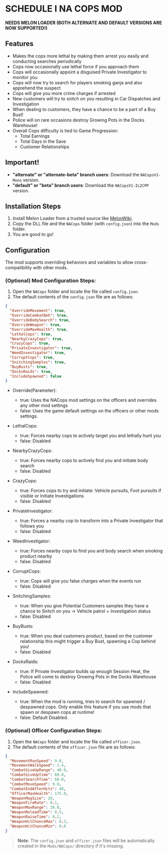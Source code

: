 # SCHEDULE I NA COPS MOD

**NEEDS MELON LOADER (BOTH ALTERNATE AND DEFAULT VERSIONS ARE NOW SUPPORTED!)**

## Features

- Makes the cops more lethal by making them arrest you easily and conducting searches periodically
- Cops now occasionally use lethal force if you approach them
- Cops will occasionally appoint a disguised Private Investigator to monitor you
- Cops will now try to search for players smoking ganja and also apprehend the suspect
- Cops will give you more crime charges if arrested
- New customers will try to snitch on you resulting in Car Dispatches and Investigation
- When dealing to customers, they have a chance to be a part of a Buy Bust!
- Police will on rare occasions destroy Growing Pots in the Docks Warehouse!
- Overall Cops difficulty is tied to Game Progression:
	- Total Earnings
   	- Total Days in the Save
   	- Customer Relationships

## Important!

- **"alternate" or "alternate-beta" branch users**: Download the `NACopsV1-Mono` version.
- **"default" or "beta" branch users**: Download the `NACopsV1-IL2CPP` version.

## Installation Steps

1. Install Melon Loader from a trusted source like [MelonWiki](https://melonwiki.xyz/).
2. Copy the DLL file and the `NACops` folder (with `config.json`) into the `Mods` folder.
3. You are good to go!

## Configuration

The mod supports overriding behaviors and variables to allow cross-compatibility with other mods.

### (Optional) Mod Configuration Steps:

1. Open the `NACops` folder and locate the file called `config.json`.
2. The default contents of the `config.json` file are as follows:
   
```json
{
  "OverrideMovement": true,
  "OverrideCombatBeh": true,
  "OverrideBodySearch": true,
  "OverrideWeapon": true,
  "OverrideMaxHealth": true,
  "LethalCops": true,
  "NearbyCrazyCops": true,
  "CrazyCops": true,
  "PrivateInvestigator": true,
  "WeedInvestigator": true,
  "CorruptCops": true,
  "SnitchingSamples": true,
  "BuyBusts": true,
  "DocksRaids": true,
  "IncludeSpawned": false
}
```
- Override(Parameter):
	- true: Uses the NACops mod settings on the officers and overrides any other mod settings
	- false: Uses the game default settings on the officers or other mods settings.

- LethalCops:
	- true: Forces nearby cops to actively target you and lethally hunt you
	- false: Disabled

- NearbyCrazyCops:
	- true: Forces nearby cops to actively find you and initiate body search
	- false: Disabled

- CrazyCops:
	- true: Forces cops to try and initiate: Vehicle pursuits, Foot pursuits if visible or Initiate Investigations
	- false: Disabled

- PrivateInvestigator:
	- true: Forces a nearby cop to transform into a Private Investigator that follows you
	- false: Disabled

- WeedInvestigator:
	- true: Forces nearby cops to find you and body search when smoking product nearby
	- false: Disabled

- CorruptCops:
	- true: Cops will give you false charges when the events run
	- false: Disabled

- SnitchingSamples:
	- true: When you give Potential Customers samples they have a chance to Snitch on you -> Vehicle patrol + Investigation status
	- false: Disabled

- BuyBusts:
	- true: When you deal customers product, based on the customer relationship this might trigger a Buy Bust, spawning a Cop behind you!
	- false: Disabled

- DocksRaids:
	- true: If Private Investigator builds up enough Session Heat, the Police will come to destroy Growing Pots in the Docks Warehouse
	- false: Disabled

 - IncludeSpawned:
	- true: When the mod is running, tries to search for spawned / despawned cops. Only enable this feature if you use mods that spawn or despawn cops at runtime!
   	- false: Default Disabled.

### (Optional) Officer Configuration Steps:

1. Open the `NACops` folder and locate the file called `officer.json`.
2. The default contents of the `officer.json` file are as follows:

```json
{
  "MovementRunSpeed": 9.0,
  "MovementWalkSpeed": 2.4,
  "CombatGiveUpRange": 40.0,
  "CombatGiveUpTime": 60.0,
  "CombatSearchTime": 60.0,
  "CombatMoveSpeed": 9.0,
  "CombatEndAfterHits": 40,
  "OfficerMaxHealth": 175.0,
  "WeaponMagSize": 20,
  "WeaponFireRate": 0.1,
  "WeaponMaxRange": 20.0,
  "WeaponReloadTime": 0.5,
  "WeaponRaiseTime": 0.2,
  "WeaponHitChanceMax": 0.3,
  "WeaponHitChanceMin": 0.8
}
```



> **Note**: The `config.json` and `officer.json` files will be automatically created in the `Mods/NACops/` directory if it's missing.
